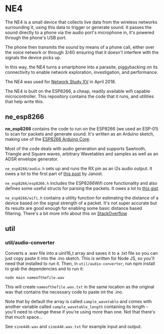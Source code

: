 # NE4
The NE4 is a small device that collects live data from the wireless networks surrounding it, using this data to trigger or generate sound. It passes the sound directly to a phone via the audio port's microphone in, it's powered through the phone's USB port. 

The phone then transmits the sound by means of a phone call, either over the voice network or through 3/4G ensuring that it doesn't interfere with the signals the device picks up.

In this way, the NE4 turns a smartphone into a parasite, piggybacking on its connectivity to enable network exploration, investigation, and performance.

The NE4 was used for [Network Study XV](https://demystification.co/mmittee/network-study-xv/) in April 2018.

The NE4 is built on the ESP8266, a cheap, readily available wifi capable microcontroller. This repository contains the code that it runs, and utilities that help write this.

## ne_esp8266
**ne_esp8266** contains the code to run on the ESP8266 (we used an ESP-01) to scan for packets and generate sound. It's written as an Arduino sketch, making use of the [ESP8266 Arduino Core](https://github.com/esp8266/Arduino).

Most of the code deals with audio generation and supports Sawtooth, Triangle and Square waves, arbitrary Wavetables and samples as well as an ADSR envelope generator.

```ne_esp8266/audio.h``` sets up and runs the RX pin as an i2s audio output. It owes a lot to the first part of [this post](http://blog.dspsynth.eu/audio-hacking-on-the-esp8266/) by Janost.

```ne_esp8266/esp8266.h``` includes the ESP8266Wifi core functionality and also defines some useful structs for parsing the packets. It owes a lot to [this gist](https://gist.github.com/zgoda/a6854e12d987d727efc68a8fb0860a1c).

```ne_esp8266/wifi.h``` contains a utility function for estimating the distance of a device based on the signal strength of a packet. It's not super accurate but its results are good enough for enabling some basic distance based filtering. There's a bit more info about this on [StackOverflow](https://stackoverflow.com/questions/11217674/how-to-calculate-distance-from-wifi-router-using-signal-strength#11249007)


## util

### util/audio-converter
Converts a .wav file into a uint16_t array and saves it to a .txt file so you can just copy paste it into the .ino sketch. This is written for Node JS, so you'll need that installed to run it. Then, in ```util/audio-converter```, run npm install to grab the dependencies and to run it:

```node main nameofthefile.wav```

This will create ```nameofthefile.wav.txt``` in the same location as the original wav that contains the necessary code to paste int the .ino.

Note that by default the array is called ```sample_wavetable``` and comes with another variable called ```sample_wavetable_length``` containing its length - you'll need to change these if you're using more than one. Not that there's that much space...

See ```sine440.wav``` and ```sine440.wav.txt``` for example input and output.